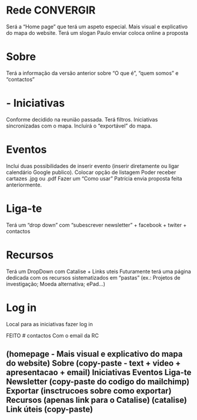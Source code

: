 
# Rede CONVERGIR
Será a “Home page” que terá um aspeto especial. Mais visual e explicativo do mapa do website.
Terá um slogan
Paulo enviar coloca online a proposta
 
# Sobre
Terá a informação da versão anterior sobre “O que é”, “quem somos” e “contactos”
 
# - Iniciativas
Conforme decidido na reunião passada. Terá filtros. Iniciativas sincronizadas com o mapa.
Incluirá o “exportável” do mapa.
 
# Eventos
Inclui duas possibilidades de inserir evento (inserir diretamente ou ligar calendário Google publico).
Colocar opção de listagem
Poder receber cartazes .jpg ou .pdf
Fazer um “Como usar”
Patrícia envia proposta feita anteriormente.
 
# Liga-te
Terá um “drop down” com “subescrever newsletter” + facebook + twiter + contactos
 
# Recursos
Terá um DropDown com Catalise + Links uteis
Futuramente terá uma página dedicada com os recursos sistematizados em “pastas” (ex.: Projetos de investigação; Moeda alternativa; ePad…)
 
# Log in
Local para as iniciativas fazer log in
 
FEITO # contactos
Com o email da RC
 

(homepage - Mais visual e explicativo do mapa do website)
Sobre (copy-paste - text + video + apresentacao + email)
Iniciativas
Eventos
Liga-te
    Newsletter (copy-paste do codigo do mailchimp)
    Exportar (insctrucoes sobre como exportar)
    Recursos (apenas link para o Catalise)
        (catalise)
    Link úteis (copy-paste)
---
